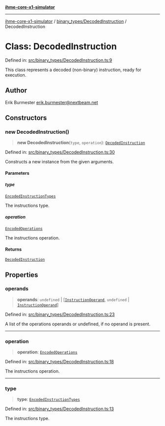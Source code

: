 [**ihme-core-x1-simulator**](../../../README.md)

***

[ihme-core-x1-simulator](../../../modules.md) / [binary\_types/DecodedInstruction](../README.md) / DecodedInstruction

# Class: DecodedInstruction

Defined in: [src/binary\_types/DecodedInstruction.ts:9](https://github.com/ProgrammIt/CPU-Simulator/blob/96764be0553f95d688bfe5600c9ae9aea8701845/src/binary_types/DecodedInstruction.ts#L9)

This class represents a decoded (non-binary) instruction, ready for execution.

## Author

Erik Burmester <erik.burmester@nextbeam.net>

## Constructors

### new DecodedInstruction()

> **new DecodedInstruction**(`type`, `operation`): [`DecodedInstruction`](DecodedInstruction.md)

Defined in: [src/binary\_types/DecodedInstruction.ts:30](https://github.com/ProgrammIt/CPU-Simulator/blob/96764be0553f95d688bfe5600c9ae9aea8701845/src/binary_types/DecodedInstruction.ts#L30)

Constructs a new instance from the given arguments.

#### Parameters

##### type

[`EncodedInstructionTypes`](../../../enumerations/EncodedInstructionTypes/enumerations/EncodedInstructionTypes.md)

The instructions type.

##### operation

[`EncodedOperations`](../../../enumerations/EncodedOperations/enumerations/EncodedOperations.md)

The instructions operation.

#### Returns

[`DecodedInstruction`](DecodedInstruction.md)

## Properties

### operands

> **operands**: `undefined` \| \[[`InstructionOperand`](../../InstructionOperand/classes/InstructionOperand.md), `undefined` \| [`InstructionOperand`](../../InstructionOperand/classes/InstructionOperand.md)\]

Defined in: [src/binary\_types/DecodedInstruction.ts:23](https://github.com/ProgrammIt/CPU-Simulator/blob/96764be0553f95d688bfe5600c9ae9aea8701845/src/binary_types/DecodedInstruction.ts#L23)

A list of the operations operands or undefined, if no operand is present.

***

### operation

> **operation**: [`EncodedOperations`](../../../enumerations/EncodedOperations/enumerations/EncodedOperations.md)

Defined in: [src/binary\_types/DecodedInstruction.ts:18](https://github.com/ProgrammIt/CPU-Simulator/blob/96764be0553f95d688bfe5600c9ae9aea8701845/src/binary_types/DecodedInstruction.ts#L18)

The instructions operation.

***

### type

> **type**: [`EncodedInstructionTypes`](../../../enumerations/EncodedInstructionTypes/enumerations/EncodedInstructionTypes.md)

Defined in: [src/binary\_types/DecodedInstruction.ts:13](https://github.com/ProgrammIt/CPU-Simulator/blob/96764be0553f95d688bfe5600c9ae9aea8701845/src/binary_types/DecodedInstruction.ts#L13)

The instructions type.
